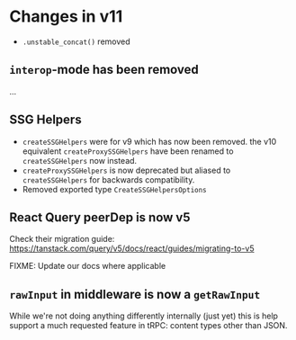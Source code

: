 # Changes in v11

- `.unstable_concat()` removed

## `interop`-mode has been removed

...

## SSG Helpers

- `createSSGHelpers` were for v9 which has now been removed. the v10 equivalent `createProxySSGHelpers` have been renamed to `createSSGHelpers` now instead.
- `createProxySSGHelpers` is now deprecated but aliased to `createSSGHelpers` for backwards compatibility.
- Removed exported type `CreateSSGHelpersOptions`

## React Query peerDep is now v5

Check their migration guide: https://tanstack.com/query/v5/docs/react/guides/migrating-to-v5

FIXME: Update our docs where applicable

## `rawInput` in middleware is now a `getRawInput`

While we're not doing anything differently internally (just yet) this is help support a much requested feature in tRPC: content types other than JSON.
